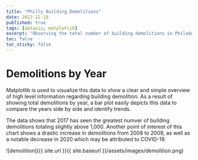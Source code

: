 ```yaml
---
title: "Philly Building Demolitions"
date: 2022-12-18
published: true
tags: [dataviz, matplotlib]
excerpt: "Observing the total number of building demolitions in Philadelphia by year."
toc: false
toc_sticky: false
---
```


# Demolitions by Year

Matplotlib is used to visualize this data to show a clear and simple overview of high level information regarding building demolition. As a result of showing total demolitions by year, a bar plot easily depicts this data to compare the years side by side and identify trends.

The data shows that 2017 has seen the greatest numver of building demolitions totaling slightly above 1,000. Another point of interest of this chart shows a drastic increase in demolitions from 2008 to 2009, as well as a notable decrease in 2020 which may be attributed to COVID-19.

![demolition]({{ site.url }}{{ site.baseurl }}/assets/images/demolition.png)
